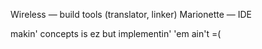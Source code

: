 ﻿Wireless — build tools (translator, linker)
Marionette — IDE

makin' concepts is ez but implementin' 'em ain't =(